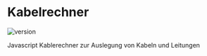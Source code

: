 # Kabelrechner

![version](https://img.shields.io/badge/version-0.0.2-blue)


Javascript Kablerechner zur Auslegung von Kabeln und Leitungen